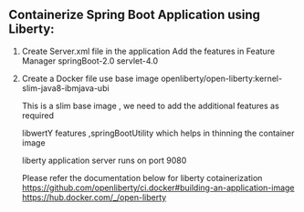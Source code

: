 Containerize Spring Boot Application using Liberty:
---------------------------------------------------

1) Create Server.xml file in the application
   Add the features in Feature Manager <feature>springBoot-2.0</feature>
                            <feature>servlet-4.0</feature>

 2) Create a Docker file use base image openliberty/open-liberty:kernel-slim-java8-ibmjava-ubi

    This is a slim base image , we need to add the additional features as required

    libwertY features ,springBootUtility which helps in thinning the container image

    liberty application server runs on port 9080

    Please refer the documentation below for liberty cotainerization
    https://github.com/openliberty/ci.docker#building-an-application-image
    https://hub.docker.com/_/open-liberty
